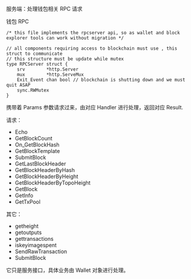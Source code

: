 服务端：处理钱包相关 RPC 请求

钱包 RPC

```
/* this file implements the rpcserver api, so as wallet and block explorer tools can work without migration */

// all components requiring access to blockchain must use , this struct to communicate
// this structure must be update while mutex
type RPCServer struct {
    srv        *http.Server
    mux        *http.ServeMux
    Exit_Event chan bool // blockchain is shutting down and we must quit ASAP
    sync.RWMutex
}
```

携带着 Params 参数请求过来，由对应 Handler 进行处理，返回对应 Result.

请求：

* Echo
* GetBlockCount
* On\_GetBlockHash
* GetBlockTemplate
* SubmitBlock
* GetLastBlockHeader
* GetBlockHeaderByHash
* GetBlockHeaderByHeight
* GetBlockHeaderByTopoHeight
* GetBlock
* GetInfo
* GetTxPool

其它：

* getheight
* getoutputs
* gettransactions
* iskeyimagespent
* SendRawTransaction
* SubmitBlock

它只是服务接口，具体业务由 Wallet 对象进行处理。



